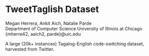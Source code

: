 # TweetTaglish Dataset
Megan Herrera, Ankit Aich, Natalie Parde <br />
Department of Computer Science
University of Illinois at Chicago <br />
{mherre42, aaich2, parde}@uic.edu 


A large (20k+ instances) Tagalog-English code-switching dataset, harvested from Twitter.

